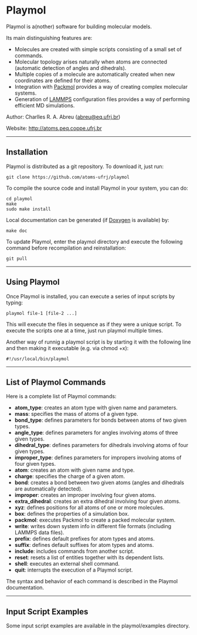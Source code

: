 Playmol
=======

Playmol is a(nother) software for building molecular models.

Its main distinguishing features are:

* Molecules are created with simple scripts consisting of a small set of commands.
* Molecular topology arises naturally when atoms are connected (automatic detection of angles and dihedrals).
* Multiple copies of a molecule are automatically created when new coordinates are defined for their atoms.
* Integration with [Packmol](http://www.ime.unicamp.br/~martinez/packmol) provides a way of creating complex molecular systems.
* Generation of [LAMMPS](http://lammps.sandia.gov) configuration files provides a way of performing efficient MD simulations.

Author: Charlles R. A. Abreu (abreu@eq.ufrj.br)

Website: http://atoms.peq.coppe.ufrj.br

--------------------------------------------------------------------------------

Installation
------------

Playmol is distributed as a git repository. To download it, just run:

    git clone https://github.com/atoms-ufrj/playmol

To compile the source code and install Playmol in your system, you can do:

    cd playmol
    make
    sudo make install

Local documentation can be generated (if [Doxygen](http://www.doxygen.org) is available) by:

    make doc

To update Playmol, enter the playmol directory and execute the following command before recompilation and reinstallation:

    git pull

--------------------------------------------------------------------------------

Using Playmol
-------------

Once Playmol is installed, you can execute a series of input scripts by typing:

    playmol file-1 [file-2 ...]

This will execute the files in sequence as if they were a unique script. To execute the scripts one at a time, just run playmol multiple times.

Another way of runnig a playmol script is by starting it with the following line and then making it executable (e.g. via chmod +x):

    #!/usr/local/bin/playmol

--------------------------------------------------------------------------------

List of Playmol Commands
------------------------

Here is a complete list of Playmol commands:

* **atom_type**: creates an atom type with given name and parameters.
* **mass**: specifies the mass of atoms of a given type.
* **bond_type**: defines parameters for bonds between atoms of two given types.
* **angle_type**: defines parameters for angles involving atoms of three given types.
* **dihedral_type**: defines parameters for dihedrals involving atoms of four given types.
* **improper_type**: defines parameters for impropers involving atoms of four given types.
* **atom**: creates an atom with given name and type.
* **charge**: specifies the charge of a given atom.
* **bond**: creates a bond between two given atoms (angles and dihedrals are automatically detected).
* **improper**: creates an improper involving four given atoms.
* **extra_dihedral**: creates an extra dihedral involving four given atoms.
* **xyz**: defines positions for all atoms of one or more molecules.
* **box**: defines the properties of a simulation box.
* **packmol**: executes Packmol to create a packed molecular system.
* **write**: writes down system info in different file formats (including LAMMPS data files).
* **prefix**: defines default prefixes for atom types and atoms.
* **suffix**: defines default suffixes for atom types and atoms.
* **include**: includes commands from another script.
* **reset**: resets a list of entities together with its dependent lists.
* **shell**: executes an external shell command.
* **quit**: interrupts the execution of a Playmol script.

The syntax and behavior of each command is described in the Playmol documentation.

--------------------------------------------------------------------------------

Input Script Examples
-------------------------

Some input script examples are available in the playmol/examples directory.

